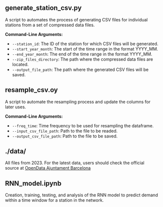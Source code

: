 ## generate_station_csv.py
A script to automates the process of generating CSV files for individual stations from a set of compressed data files.

**Command-Line Arguments:**
   - `--station_id`: The ID of the station for which CSV files will be generated.
   - `--start_year_month`: The start of the time range in the format YYYY_MM.
   - `--end_year_month`: The end of the time range in the format YYYY_MM.
   - `--zip_files_directory`: The path where the compressed data files are located.
   - `--output_file_path`: The path where the generated CSV files will be saved.

## resample_csv.oy
A script to automate the resampling process and update the columns for later uses.

**Command-Line Arguments:**
   - `--freq_time`: Time frequency to be used for resampling the dataframe.
   - `--input_csv_file_path`: Path to the file to be readed.
   - `--output_csv_file_path`: Path to the file to be saved.

## ./data/
All files from 2023. For the latest data, users should check the official source at [OpenData Ajuntament Barcelona](https://opendata-ajuntament.barcelona.cat/data/ca/dataset/estat-estacions-bicing)

## RNN_model.ipynb
Creation, training, testing, and analysis of the RNN model to predict demand within a time window for a station in the network.
